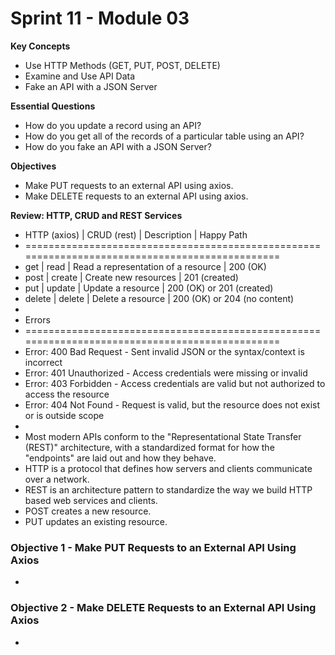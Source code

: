 # Sprint 11 - Module 03
**Key Concepts**
- Use HTTP Methods (GET, PUT, POST, DELETE)
- Examine and Use API Data
- Fake an API with a JSON Server

**Essential Questions**
- How do you update a record using an API?
- How do you get all of the records of a particular table using an API?
- How do you fake an API with a JSON Server?

**Objectives**
- Make PUT requests to an external API using axios.
- Make DELETE requests to an external API using axios.

**Review: HTTP, CRUD and REST Services**
- HTTP (axios) | CRUD (rest) | Description                         | Happy Path
- ===============================================================================================
- get          | read        | Read a representation of a resource | 200 (OK)
- post         | create      | Create new resources                | 201 (created)
- put          | update      | Update a resource                   | 200 (OK) or 201 (created)
- delete       | delete      | Delete a resource                   | 200 (OK) or 204 (no content)
- 
- Errors
- ===============================================================================================
- Error: 400 Bad Request - Sent invalid JSON or the syntax/context is incorrect
- Error: 401 Unauthorized - Access credentials were missing or invalid
- Error: 403 Forbidden - Access credentials are valid but not authorized to access the resource
- Error: 404 Not Found - Request is valid, but the resource does not exist or is outside scope
-
- Most modern APIs conform to the "Representational State Transfer (REST)" architecture, with a standardized format for how the "endpoints" are laid out and how they behave.
- HTTP is a protocol that defines how servers and clients communicate over a network.
- REST is an architecture pattern to standardize the way we build HTTP based web services and clients.
- POST creates a new resource.
- PUT updates an existing resource.

### Objective 1 - Make PUT Requests to an External API Using Axios
- 

### Objective 2 - Make DELETE Requests to an External API Using Axios
- 